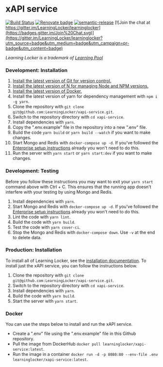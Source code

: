 # xAPI service

[![Build Status](https://circleci.com/gh/LearningLocker/xapi-service/tree/master.svg?style=shield&circle-token=b6b0c9f734e6e7d76a59e8dcf9d0e05eb2fef542)](https://circleci.com/gh/LearningLocker/xapi-service)
[![Renovate badge](https://img.shields.io/badge/Renovate-enabled-brightgreen.svg)](https://renovateapp.com/)
[![semantic-release](https://img.shields.io/badge/%20%20%F0%9F%93%A6%F0%9F%9A%80-semantic--release-e10079.svg)](https://github.com/semantic-release/semantic-release)
[![Join the chat at https://gitter.im/LearningLocker/learninglocker](https://badges.gitter.im/Join%20Chat.svg)](https://gitter.im/LearningLocker/learninglocker?utm_source=badge&utm_medium=badge&utm_campaign=pr-badge&utm_content=badge)

*Learning Locker is a trademark of [Learning Pool](http://learningpool.com)*

### Development: Installation

1. [Install the latest version of Git for version control.](https://git-scm.com/downloads)
1. [Install the latest version of N for managing Node and NPM versions.](https://github.com/tj/n#third-party-installers)
1. [Install the latest version of Docker.](https://docs.docker.com/get-docker/)
1. Install the latest version of yarn for dependency management with `npm i -g yarn`.
1. Clone the repository with `git clone git@github.com:LearningLocker/xapi-service.git`.
1. Switch to the repository directory with `cd xapi-service`.
1. Install dependencies with `yarn`.
1. Copy the ".env.example" file in the repository into a new ".env" file.
1. Build the code `yarn build` or `yarn build --watch` if you want to make changes.
1. Start Mongo and Redis with `docker-compose up -d`. If you've followed the [Enterprise setup instructions](https://github.com/LearningLocker/enterprise/blob/master/README.md) already you won't need to do this.
1. Run the server with `yarn start` or `yarn start:dev` if you want to make changes.

### Development: Testing

Before you follow these instructions you may want to exit your `yarn start` command above with Ctrl + C. This ensures that the running app doesn't interfere with your testing by using Mongo and Redis.

1. Install dependencies with `yarn`.
1. Start Mongo and Redis with `docker-compose up -d`. If you've followed the [Enterprise setup instructions](https://github.com/LearningLocker/enterprise/blob/master/README.md) already you won't need to do this.
1. Lint the code with `yarn lint`.
1. Build the code with `yarn build`.
1. Test the code with `yarn cover-ci`.
1. Stop the Mongo and Redis with `docker-compose down`. Use `-v` at the end to delete data.

### Production: Installation
To install all of Learning Locker, see the [installation documentation](http://docs.learninglocker.net/guides-installing/). To install just the xAPI service, you can follow the instructions below.

1. Clone the repository with `git clone git@github.com:LearningLocker/xapi-service.git`.
1. Switch to the repository directory with `cd xapi-service`.
1. Install dependencies with `yarn`.
1. Build the code with `yarn build`.
1. Start the server with `yarn start`.

### Docker
You can use the steps below to install and run the xAPI service.

- Create a ".env" file using the ".env.example" file in this Github repository.
- Pull the image from DockerHub `docker pull learninglocker/xapi-service:latest`.
- Run the image in a container `docker run -d -p 8080:80 --env-file .env learninglocker/xapi-service:latest`.
